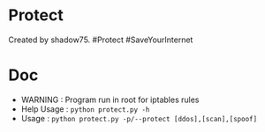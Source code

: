 # Protect

Created by shadow75. #Protect #SaveYourInternet

# Doc

- WARNING : Program run in root for iptables rules
- Help Usage : `python protect.py -h`
- Usage : `python protect.py -p/--protect [ddos],[scan],[spoof]`
